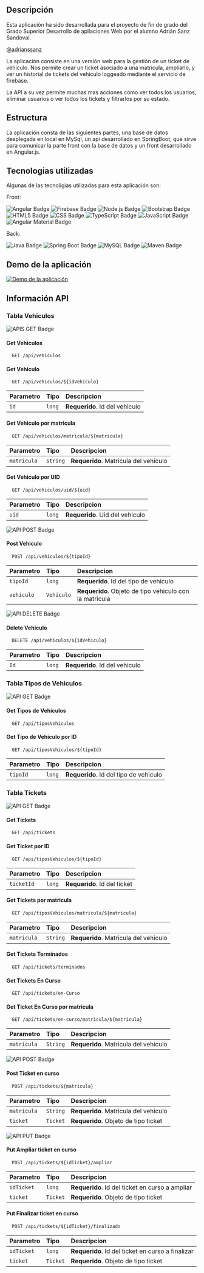 
## Descripción

Esta aplicación ha sido desarrollada para el proyecto de fin de grado del Grado Superior Desarrollo de apliaciones Web por el alumno Adrián Sanz Sandoval.

[@adrianssanz](https://www.github.com/adrianssanz)

La aplicación consiste en una versión web para la gestión de un ticket de vehiculo. Nos permite crear un ticket asociado a una matricula, ampliarlo, y ver un historial de tickets del vehiculo loggeado mediante el servicio de firebase.

La API a su vez permite muchas mas acciones como ver todos los usuarios, eliminar usuarios o ver todos los tickets y filtrarlos por su estado.

## Estructura

La aplicación consta de las siguientes partes, una base de datos desplegada en local en MySql, un api desarrollado en SpringBoot, que sirve para comunicar la parte front con la base de datos y un front desarrollado en Angular.js.

## Tecnologias utilizadas

Algunas de las tecnoligias utilizadas para esta aplicación son:

Front:

![Angular Badge](https://img.shields.io/badge/Angular-DD0031?style=for-the-badge&logo=angular&logoColor=white) ![Firebase Badge](https://img.shields.io/badge/firebase-ffca28?style=for-the-badge&logo=firebase&logoColor=black) ![Node.js Badge](https://img.shields.io/badge/Node%20js-339933?style=for-the-badge&logo=nodedotjs&logoColor=white) ![Bootstrap Badge](https://img.shields.io/badge/Bootstrap-563D7C?style=for-the-badge&logo=bootstrap&logoColor=white) ![HTML5 Badge](https://img.shields.io/badge/HTML5-E34F26?style=for-the-badge&logo=html5&logoColor=white) ![CSS Badge](https://img.shields.io/badge/CSS-1572B6?style=for-the-badge&logo=css3&logoColor=white) ![TypeScript Badge](https://img.shields.io/badge/TypeScript-007ACC?style=for-the-badge&logo=typescript&logoColor=white) ![JavaScript Badge](https://img.shields.io/badge/JavaScript-323330?style=for-the-badge&logo=javascript&logoColor=F7DF1E) ![Angular Material Badge](https://img.shields.io/badge/Angular_Material-1976D2?style=for-the-badge&logo=angular&logoColor=white)

Back: 

![Java Badge](https://img.shields.io/badge/Java-007396?style=for-the-badge&logo=java&logoColor=white) ![Spring Boot Badge](https://img.shields.io/badge/Spring_Boot-6DB33F?style=for-the-badge&logo=spring&logoColor=white) ![MySQL Badge](https://img.shields.io/badge/MySQL-4479A1?style=for-the-badge&logo=mysql&logoColor=white) ![Maven Badge](https://img.shields.io/badge/Maven-C71A36?style=for-the-badge&logo=apache-maven&logoColor=white)


## Demo de la aplicación

[![Demo de la aplicación](https://img.youtube.com/vi/FsNsPiMs6hY/0.jpg)](https://www.youtube.com/watch?v=FsNsPiMs6hY)


## Información API

### Tabla Vehiculos

![APIS GET Badge](https://img.shields.io/badge/API-GET-brightgreen?style=for-the-badge)

#### Get Vehiculos

```http
  GET /api/vehiculos
```

#### Get Vehiculo

```http
  GET /api/vehiculos/${idVehiculo}
```

| Parametro | Tipo     | Descripcion                       |
| :-------- | :------- | :-------------------------------- |
| `id`      | `long` | **Requerido**. Id del vehiculo |

#### Get Vehiculo por matricula

```http
  GET /api/vehiculos/matricula/${matricula}
```

| Parametro | Tipo     | Descripcion                       |
| :-------- | :------- | :-------------------------------- |
| `matricula`      | `string` | **Requerido**. Matricula del vehiculo |

#### Get Vehiculo por UID

```http
  GET /api/vehiculos/uid/${uid}
```

| Parametro | Tipo     | Descripcion                       |
| :-------- | :------- | :-------------------------------- |
| `uid`      | `long` | **Requerido**. Uid del vehiculo |

![API POST Badge](https://img.shields.io/badge/API-POST-yellow?style=for-the-badge)

#### Post Vehiculo

```http
  POST /api/vehiculos/${tipoId}
```

| Parametro | Tipo     | Descripcion                       |
| :-------- | :------- | :-------------------------------- |
| `tipoId`      | `long` | **Requerido**. Id del tipo de vehiculo |
| `vehiculo`      | `Vehiculo` | **Requerido**. Objeto de tipo vehiculo con la matricula |

![API DELETE Badge](https://img.shields.io/badge/API-DELETE-red?style=for-the-badge)

#### Delete Vehiculo

```http
  DELETE /api/vehiculos/${idVehiculo}
```

| Parametro | Tipo     | Descripcion                       |
| :-------- | :------- | :-------------------------------- |
| `Id`      | `long` | **Requerido**. Id del vehiculo |

### Tabla Tipos de Vehiculos

![API GET Badge](https://img.shields.io/badge/API-GET-brightgreen?style=for-the-badge)

#### Get Tipos de Vehiculos

```http
  GET /api/tiposVehiculos
```

#### Get Tipo de Vehiculo por ID

```http
  GET /api/tiposVehiculos/${tipoId}
```

| Parametro | Tipo     | Descripcion                       |
| :-------- | :------- | :-------------------------------- |
| `tipoId`      | `long` | **Requerido**. Id del tipo de vehiculo |

### Tabla Tickets

![API GET Badge](https://img.shields.io/badge/API-GET-brightgreen?style=for-the-badge)

#### Get Tickets

```http
  GET /api/tickets
```

#### Get Ticket por ID

```http
  GET /api/tiposVehiculos/${tipoId}
```

| Parametro | Tipo     | Descripcion                       |
| :-------- | :------- | :-------------------------------- |
| `ticketId`      | `long` | **Requerido**. Id del ticket |

#### Get Tickets por matricula

```http
  GET /api/tiposVehiculos/matricula/${matricula}
```

| Parametro | Tipo     | Descripcion                       |
| :-------- | :------- | :-------------------------------- |
| `matricula`      | `String` | **Requerido**. Matricula del vehiculo |

#### Get Tickets Terminados

```http
  GET /api/tickets/terminados
```

#### Get Tickets En Curso

```http
  GET /api/tickets/en-Curso
```

#### Get Ticket En Curso por matricula

```http
  GET /api/tickets/en-curso/matricula/${matricula}
```

| Parametro | Tipo     | Descripcion                       |
| :-------- | :------- | :-------------------------------- |
| `matricula`      | `String` | **Requerido**. Matricula del vehiculo |

![API POST Badge](https://img.shields.io/badge/API-POST-yellow?style=for-the-badge)

#### Post Ticket en curso

```http
  POST /api/tickets/${matricula}
```

| Parametro | Tipo     | Descripcion                       |
| :-------- | :------- | :-------------------------------- |
| `matricula`      | `String` | **Requerido**. Matricula del vehiculo |
| `ticket`      | `Ticket` | **Requerido**. Objeto de tipo ticket |

![API PUT Badge](https://img.shields.io/badge/API-PUT-orange?style=for-the-badge)

#### Put Ampliar ticket en curso

```http
  POST /api/tickets/${idTicket}/ampliar
```

| Parametro | Tipo     | Descripcion                       |
| :-------- | :------- | :-------------------------------- |
| `idTicket`      | `long` | **Requerido**. Id del ticket en curso a ampliar |
| `ticket`      | `Ticket` | **Requerido**. Objeto de tipo ticket |

#### Put Finalizar ticket en curso

```http
  POST /api/tickets/${idTicket}/finalizado
```

| Parametro | Tipo     | Descripcion                       |
| :-------- | :------- | :-------------------------------- |
| `idTicket`      | `long` | **Requerido**. Id del ticket en curso a finalizar |
| `ticket`      | `Ticket` | **Requerido**. Objeto de tipo ticket |

